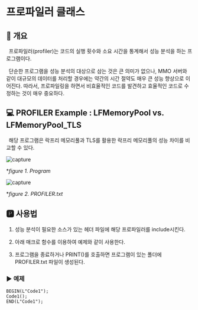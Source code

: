 # 프로파일러 클래스
## 📢 개요
 프로파일러(profiler)는 코드의 실행 횟수와 소요 시간을 통계해서 성능 분석을 하는 프로그램이다. 
 
 단순한 프로그램을 성능 분석의 대상으로 삼는 것은 큰 의미가 없으나, MMO 서버와 같이 대규모의 데이터를 처리할 경우에는 약간의 시간 절약도 매우 큰 성능 향상으로 이어진다. 따라서, 프로파일링을 하면서 비효율적인 코드를 발견하고 효율적인 코드로 수정하는 것이 매우 중요하다. 

## 💻 PROFILER Example : LFMemoryPool vs. LFMemoryPool_TLS
  해당 프로그램은 락프리 메모리풀과 TLS를 활용한 락프리 메모리풀의 성능 차이를 비교할 수 있다.

  ![capture](https://github.com/kbm0996/MyProfiler/blob/master/figure/run.png)
  
  **figure 1. Program*
  
  ![capture](https://github.com/kbm0996/MyProfiler/blob/master/figure/result.png)
  
  **figure 2. PROFILER.txt*
 
## 🅿 사용법

 1. 성능 분석이 필요한 소스가 있는 헤더 파일에 해당 프로파일러를 include시킨다.
 
 2. 아래 매크로 함수를 이용하여 예제와 같이 사용한다.
 
 3. 프로그램을 종료하거나 PRINT()를 호출하면 프로그램이 있는 폴더에 PROFILER.txt 파일이 생성된다.


### ▶ 예제

    BEGIN(L"Code1");
    Code1();
    END(L"Code1");

